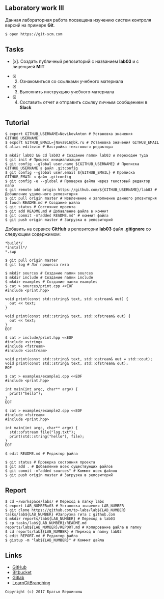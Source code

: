 ## Laboratory work III

Данная лабораторная работа посвещена изучению систем контроля версий на примере **Git**.

```bash
$ open https://git-scm.com
```

## Tasks

- [x]. Создать публичный репозиторий с названием **lab03** и с лиценцией **MIT**
- [x] 2. Ознакомиться со ссылками учебного материала
- [x] 3. Выполнить инструкцию учебного материала
- [x] 4. Составить отчет и отправить ссылку личным сообщением в **Slack**

## Tutorial

```ShellSession
$ export GITHUB_USERNAME=NovikovAnton # Установка значения GITHUB_USERNAME
$ export GITHUB_EMAIL=jNova916@bk.ru # Установка значения GITHUB_EMAIL
$ alias edit=vim # Настройка текстового редактора
```

```ShellSession
$ mkdir lab03 && cd lab03 # Создание папки lab03 и переходим туда
$ git init # Процесс инициализации
$ git config --global user.name ${GITHUB_USERNAME} # Прописка GITHUB_USERNAME в файл .gitconfig
$ git config --global user.email ${GITHUB_EMAIL} # Прописка GITHUB_EMAIL в файл .gitconfig
$ git config -e --global # Проверка файла через текстовый редактор nano
$ git remote add origin https://github.com/${GITHUB_USERNAME}/lab03 # Добавление удаленного репозитория
$ git pull origin master # Извлечение и заполнение данного рпозитория
$ touch README.md # Создание файла
$ git status # Состояние проекта
$ git add README.md # Добавление файла в коммит
$ git commit -m"added README.md" # коммит файла
$ git push origin master # Загрузка в репозиторий
```

Добавить на сервисе **GitHub** в репозитории **lab03** файл **.gitignore**
со следующем содержимом:

```ShellSession
*build*/
*install*/
*.swp
```

```ShellSession
$ git pull origin master
$ git log # Лог процесса гита
```

```ShellSession
$ mkdir sources # Создание папки sources
$ mkdir include # Создание папки include
$ mkdir examples # Создание папки examples
$ cat > sources/print.cpp <<EOF
#include <print.hpp>

void print(const std::string& text, std::ostream& out) {
  out << text;
}

void print(const std::string& text, std::ofstream& out) {
  out << text;
}
EOF
```

```ShellSession
$ cat > include/print.hpp <<EOF
#include <string>
#include <fstream>
#include <iostream>

void print(const std::string& text, std::ostream& out = std::cout);
void print(const std::string& text, std::ofstream& out);
EOF
```

```ShellSession
$ cat > examples/example1.cpp <<EOF
#include <print.hpp>

int main(int argc, char** argv) {
  print("hello");
}
EOF
```

```ShellSession
$ cat > examples/example2.cpp <<EOF
#include <fstream>
#include <print.hpp>

int main(int argc, char** argv) {
  std::ofstream file("log.txt");
  print(std::string("hello"), file);
}
EOF
```

```ShellSession
$ edit README.md # Редактор файла
```

```ShellSession
$ git status # Проверка состояния проекта
$ git add . # Добавление всех существующих файлов
$ git commit -m"added sources" # Коммит всех файлов
$ git push origin master # Загрузка в репозиторий
```

## Report

```ShellSession
$ cd ~/workspace/labs/ # Переход в папку labs
$ export LAB_NUMBER=03 # Установка значения LAB_NUMBER
$ git clone https://github.com/tp-labs/lab${LAB_NUMBER} tasks/lab${LAB_NUMBER} #Загрузка гита с github.com
$ mkdir reports/lab${LAB_NUMBER} # Переход в lab03
$ cp tasks/lab${LAB_NUMBER}/README.md reports/lab${LAB_NUMBER}/REPORT.md # Копирование файла в папку
$ cd reports/lab${LAB_NUMBER} # Переход в папку lab03
$ edit REPORT.md # Редактор файла
$ gistup -m "lab${LAB_NUMBER}" # Коммит файла
```

## Links

- [GitHub](https://github.com)
- [Bitbucket](https://bitbucket.org)
- [Gitlab](https://about.gitlab.com)
- [LearnGitBranching](http://learngitbranching.js.org/)

```
Copyright (c) 2017 Братья Вершинины
```
